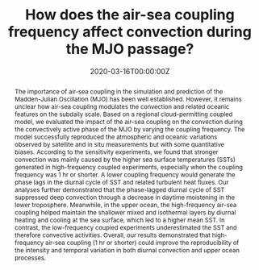 ---
title: "How does the air-sea coupling frequency affect convection during the MJO passage?"
authors:
- Ning Zhao
- Nasuno Tomoe
date: "2020-03-16T00:00:00Z"
doi: "10.1029/2020MS002058"

# Schedule page publish date (NOT publication's date).
publishDate: "2020-04-01T00:00:00Z"

# Publication type.
# Legend: 0 = Uncategorized; 1 = Conference paper; 2 = Journal article;
# 3 = Preprint / Working Paper; 4 = Report; 5 = Book; 6 = Book section;
# 7 = Thesis; 8 = Patent
publication_types: ["2"]

# Publication name and optional abbreviated publication name.
publication: "*Journal of Advances in Modeling Earth Systems, 12*(4)"
publication_short: "JAMES"

abstract: The importance of air-sea coupling in the simulation and prediction of the Madden-Julian Oscillation (MJO) has been well established. However, it remains unclear how air-sea coupling modulates the convection and related oceanic features on the subdaily scale. Based on a regional cloud-permitting coupled model, we evaluated the impact of the air-sea coupling on the convection during the convectively active phase of the MJO by varying the coupling frequency. The model successfully reproduced the atmospheric and oceanic variations observed by satellite and in situ measurements but with some quantitative biases. According to the sensitivity experiments, we found that stronger convection was mainly caused by the higher sea surface temperatures (SSTs) generated in high-frequency coupled experiments, especially when the coupling frequency was 1 hr or shorter. A lower coupling frequency would generate the phase lags in the diurnal cycle of SST and related turbulent heat fluxes. Our analyses further demonstrated that the phase-lagged diurnal cycle of SST suppressed deep convection through a decrease in daytime moistening in the lower troposphere. Meanwhile, in the upper ocean, the high-frequency air-sea coupling helped maintain the shallower mixed and isothermal layers by diurnal heating and cooling at the sea surface, which led to a higher mean SST. In contrast, the low-frequency coupled experiments underestimated the SST and therefore convective activities. Overall, our results demonstrated that high-frequency air-sea coupling (1 hr or shorter) could improve the reproducibility of the intensity and temporal variation in both diurnal convection and upper ocean processes.

# Summary. An optional shortened abstract.
# summary: Lorem ipsum dolor sit amet, consectetur adipiscing elit. Duis posuere tellus ac convallis placerat. Proin tincidunt magna sed ex sollicitudin condimentum.

tags:
- Source Themes
featured: True

# links:
# - name: ""
#   url: ""
url_pdf: https://agupubs.onlinelibrary.wiley.com/doi/epdf/10.1029/2020MS002058
url_code: ''
url_dataset: ''
url_poster: ''
url_project: ''
url_slides: ''
url_source: ''
url_video: ''

# Featured image
# To use, add an image named `featured.jpg/png` to your page's folder. 
image:
  caption: 'Convection reduced in uncoupled models'
  focal_point: ""
  preview_only: false

# Associated Projects (optional).
#   Associate this publication with one or more of your projects.
#   Simply enter your project's folder or file name without extension.
#   E.g. `internal-project` references `content/project/internal-project/index.md`.
#   Otherwise, set `projects: []`.
projects : []

# Slides (optional).
#   Associate this publication with Markdown slides.
#   Simply enter your slide deck's filename without extension.
#   E.g. `slides: "example"` references `content/slides/example/index.md`.
#   Otherwise, set `slides: ""`.
slides: ""
---